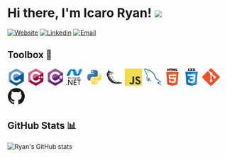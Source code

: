 # <h1> Hi there, I'm Icaro Ryan! <img src="https://raw.githubusercontent.com/MartinHeinz/MartinHeinz/master/wave.gif" width="30px"></h1> 

[![Website](https://img.shields.io/badge/icaroryan.com-000000?style=for-the-badge&logo=hyper&logoColor=white)](https://icaroryan.com)
[![Linkedin](https://img.shields.io/badge/LinkedIn-0077B5?style=for-the-badge&logo=linkedin&logoColor=white)](https://www.linkedin.com/in/icaroryan/)
[![Email](https://img.shields.io/badge/Contact-820000?style=for-the-badge&logo=gmail&logoColor=white)](mailto:contact@icaroryan.com)

## Toolbox 🧰
<span>
  <img width="40px" height="40px" src="https://github.com/devicons/devicon/blob/master/icons/c/c-original.svg"/>
  <img width="40px" height="40px" src="https://github.com/devicons/devicon/blob/master/icons/cplusplus/cplusplus-original.svg"/>
  <img width="40px" height="40px" src="https://github.com/devicons/devicon/blob/master/icons/csharp/csharp-original.svg"/>
  <img width="40px" height="40px" src="https://github.com/devicons/devicon/blob/master/icons/dot-net/dot-net-original-wordmark.svg"/>
  <img width="40px" height="40px" src="https://github.com/devicons/devicon/blob/master/icons/python/python-original.svg"/>
  <img width="40px" height="40px" src="https://github.com/devicons/devicon/blob/master/icons/flask/flask-original.svg"/>
  <img width="40px" height="40px" src="https://github.com/devicons/devicon/blob/master/icons/javascript/javascript-original.svg">
  <img width="40px" height="40px" src="https://github.com/devicons/devicon/blob/master/icons/mysql/mysql-original.svg">
  <img width="40px" height="40px" src="https://github.com/devicons/devicon/blob/master/icons/html5/html5-original-wordmark.svg">
  <img width="40px" height="40px" src="https://github.com/devicons/devicon/blob/master/icons/css3/css3-original-wordmark.svg">
  <img width="40px" height="40px" src="https://github.com/devicons/devicon/blob/master/icons/git/git-original.svg">
  <img width="40px" height="40px" src="https://github.com/devicons/devicon/blob/master/icons/github/github-original.svg">

 </span>



## GitHub Stats 📊
![Ryan's GitHub stats](https://github-readme-stats.vercel.app/api?username=icaroryan&show_icons=true&theme=dark&count_private=true)


